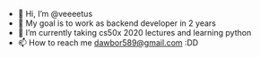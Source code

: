 - 👋 Hi, I’m @veeeetus
- 👀 My goal is to work as backend developer in 2 years
- 🌱 I’m currently taking cs50x 2020 lectures and learning python
- 📫 How to reach me dawbor589@gmail.com :DD

<!---
veeeetus/veeeetus is a ✨ special ✨ repository because its `README.md` (this file) appears on your GitHub profile.
You can click the Preview link to take a look at your changes.
--->
